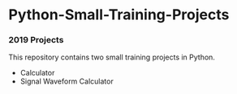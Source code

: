# Python-Small-Training-Projects
### 2019 Projects

This repository contains two small training projects in Python.
- Calculator
- Signal Waveform Calculator

